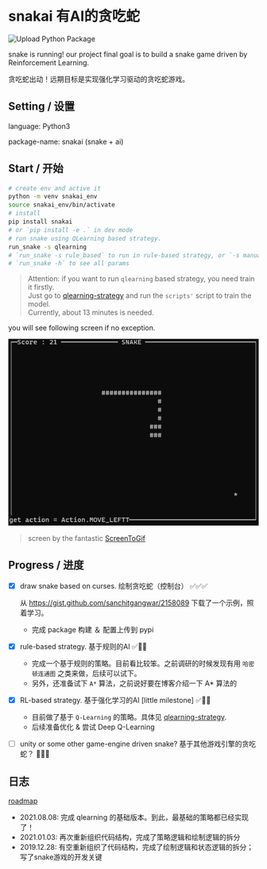 # snakai 有AI的贪吃蛇

![Upload Python Package](https://github.com/fseasy/snakai/workflows/Upload%20Python%20Package/badge.svg)

snake is running! our project final goal is to build a snake game driven by Reinforcement Learning.

贪吃蛇出动！远期目标是实现强化学习驱动的贪吃蛇游戏。

## Setting / 设置

language: Python3

package-name: snakai (snake + ai)

## Start / 开始

```bash
# create env and active it
python -m venv snakai_env
source snakai_env/bin/activate
# install 
pip install snakai
# or `pip install -e .` in dev mode
# run snake using QLearning based strategy.
run_snake -s qlearning 
# `run_snake -s rule_based` to run in rule-based strategy, or `-s manual` to playing the game...
# `run_snake -h` to see all params
```

> Attention: if you want to run `qlearning` based strategy, you need train it firstly.  
  Just go to [qlearning-strategy](snakai/strategy/qlearning) and run the `scripts'` script to train the model.  
  Currently, about 13 minutes is needed.

you will see following screen if no exception.

![screenshot](resource/snake_running.gif)

> screen by the fantastic [ScreenToGif](https://github.com/NickeManarin/ScreenToGif)


## Progress / 进度

- [x] draw snake based on curses. 绘制贪吃蛇（控制台） ✅✅✅

    从 https://gist.github.com/sanchitgangwar/2158089 下载了一个示例，照着学习。

    - 完成 package 构建 ＆ 配置上传到 pypi

- [x] rule-based strategy. 基于规则的AI ✅🔲🔲

    - 完成一个基于规则的策略。目前看比较笨。之前调研的时候发现有用 `哈密顿连通图` 之类来做，后续可以试下。
    - 另外，还准备试下 `A*` 算法，之前说好要在博客介绍一下 A* 算法的

- [x] RL-based strategy. 基于强化学习的AI [little milestone] ✅🔲🔲

    - 目前做了基于 `Q-Learning` 的策略。具体见 [qlearning-strategy](snakai/strategy/qlearning).
    - 后续准备优化 & 尝试 Deep Q-Learning
        
- [ ] unity or some other game-engine driven snake? 基于其他游戏引擎的贪吃蛇？ 🔲🔲🔲


## 日志

[roadmap](ROADMAP.md)

- 2021.08.08: 完成 qlearning 的基础版本。到此，最基础的策略都已经实现了！
- 2021.01.03: 再次重新组织代码结构，完成了策略逻辑和绘制逻辑的拆分
- 2019.12.28: 有空重新组织了代码结构，完成了绘制逻辑和状态逻辑的拆分；写了snake游戏的开发关键
